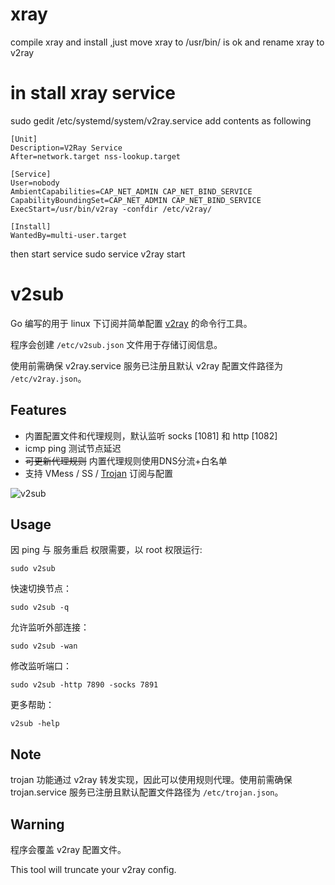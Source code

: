 # xray
compile xray and install ,just move xray to /usr/bin/ is ok
and rename xray to v2ray
# in stall xray service
sudo gedit /etc/systemd/system/v2ray.service
add contents as following
```
[Unit]
Description=V2Ray Service
After=network.target nss-lookup.target

[Service]
User=nobody
AmbientCapabilities=CAP_NET_ADMIN CAP_NET_BIND_SERVICE
CapabilityBoundingSet=CAP_NET_ADMIN CAP_NET_BIND_SERVICE
ExecStart=/usr/bin/v2ray -confdir /etc/v2ray/

[Install]
WantedBy=multi-user.target
```

then start service
sudo service v2ray start


# v2sub

Go 编写的用于 linux 下订阅并简单配置 [v2ray](https://github.com/v2ray/v2ray-core) 的命令行工具。

程序会创建 `/etc/v2sub.json` 文件用于存储订阅信息。

使用前需确保 v2ray.service 服务已注册且默认 v2ray 配置文件路径为 `/etc/v2ray.json`。

## Features

+ 内置配置文件和代理规则，默认监听 socks \[1081\] 和 http \[1082\]
+ icmp ping 测试节点延迟
+ ~~可更新代理规则~~ 内置代理规则使用DNS分流+白名单
+ 支持 VMess / SS / [Trojan](https://github.com/trojan-gfw/trojan) 订阅与配置

![v2sub](https://github.com/arkrz/v2sub/raw/master/v2sub.png)

## Usage

因 ping 与 服务重启 权限需要，以 root 权限运行:

```shell
sudo v2sub
```

快速切换节点：

```shell
sudo v2sub -q
```

允许监听外部连接：

```shell
sudo v2sub -wan
```

修改监听端口：

```shell
sudo v2sub -http 7890 -socks 7891
```

更多帮助：

```shell script
v2sub -help
```

## Note

trojan 功能通过 v2ray 转发实现，因此可以使用规则代理。使用前需确保 trojan.service 服务已注册且默认配置文件路径为 `/etc/trojan.json`。

## Warning

程序会覆盖 v2ray 配置文件。

This tool will truncate your v2ray config.
